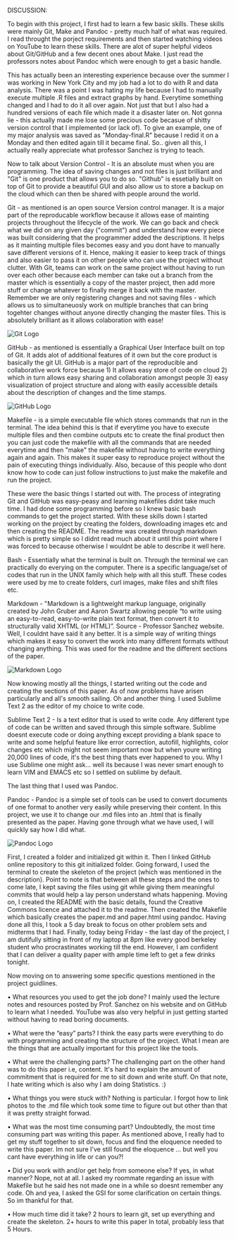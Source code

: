 DISCUSSION:

To begin with this project, I first had to learn a few basic skills. These skills were mainly Git, Make and Pandoc - pretty much half of what was required. I read throught the porject requirements and then started watching videos on YouTube to learn these skills. There are alot of super helpful videos about Git/GitHub and a few decent ones about Make. I just read the professors notes about Pandoc which were enough to get a basic handle. 

This has actually been an interesting experience because over the summer I was working in New York City and my job had a lot to do with R and data analysis. There was a point I was hating my life because I had to manually execute multiple .R files and extract graphs by hand. Everytime something changed and I had to do it all over again. Not just that but I also had a hundred versions of each file which made it a disaster later on. Not gonna lie - this actually made me lose some precious code becasue of shitty version control that I implemented (or lack of). To give an example, one of my major analysis was saved as "Monday-final.R" because I redid it on a Monday and then edited again till it became final. So.. given all this, I actually really appreciate what professor Sanchez is trying to teach. 

Now to talk about Version Control - It is an absolute must when you are programming. The idea of saving changes and not files is just brilliant and "Git" is one product that allows you to do so. "Github" is essetially built on top of Git to provide a beautiful GUI and also allow us to store a backup on the cloud which can then be shared with people around the world. 

Git - as mentioned is an open source Version control manager. It is a major part of the reproducable workflow because it allows ease of mainting projects throughout the lifecycle of the work. We can go back and check what we did on any given day ("commit") and understand how every piece was built considering that the programmer added the descriptions. It helps as it mainting multiple files becomes easy and you dont have to manually save different versions of it. Hence, making it easier to keep track of things and also easier to pass it on other people who can use the project without clutter. With Git, teams can work on the same project without having to run over each other because each member can take out a branch from the master which is essentially a copy of the master project, then add more stuff or change whatever to finally merge it back with the master. Remember we are only registering changes and not saving files - which allows us to simultaneuosly work on multiple branches that can bring togehter changes without anyone directly changing the master files. This is absolutely brilliant as it allows colaboration with ease!

![](./../images/git-logo.png "Git Logo")

GitHub - as mentioned is essentially a Graphical User Interface built on top of Git. It adds alot of additional features of it own but the core product is basically the git UI. GitHub is a major part of the reproducible and collaborative work force because 1) It allows easy store of code on cloud 2) which in turn allows easy sharing and collaboration amongst people 3) easy visualization of project structure and along with easily accessible details about the description of changes and the time stamps. 

![](./../images/github-logo.png "GitHub Logo")

Makefile - is a simple executable file which stores commands that run in the terminal. The idea behind this is that if everytime you have to execute multiple files and then combine outputs etc to create the final product then you can just code the makefile with all the commands that are needed everytime and then "make" the makefile without having to write everything again and again. This makes it super easy to reproduce project without the pain of executing things individually. Also, because of this people who dont know how to code can just follow instructions to just make the makefile and run the project. 

These were the basic things I started out with. The process of integrating Git and GitHub was easy-peasy and learning makefiles didnt take much time. I had done some programming before so I knew basic bash commands to get the project started. With these skills down I started working on the project by creating the folders, downloading images etc and then creating the README. The readme was created through markdown which is pretty simple so I didnt read much about it until this point where I was forced to because otherwise I wouldnt be able to describe it well here. 

Bash - Essentially what the terminal is built on. Through the terminal we can practically do everying on the computer. There is a specific language/set of codes that run in the UNIX family which help with all this stuff. These codes were used by me to create folders, curl images, make files and shift files etc.

Markdown - "Markdown is a lightweight markup language, originally created by John Gruber and Aaron Swartz allowing people “to write using an easy-to-read, easy-to-write plain text format, then convert it to structurally valid XHTML (or HTML)”. Source - Professor Sanchez website. Well, I couldnt have said it any better. It is a simple way of writing things which makes it easy to convert the work into many different formats without changing anything. This was used for the readme and the different sections of the paper. 

![](./../images/markdown-logo.png "Markdown Logo")

Now knowing mostly all the things, I started writing out the code and creating the sections of this paper. As of now problems have arisen particularly and all's smooth sailing. Oh and another thing. I used Sublime Text 2 as the editor of my choice to write code.

Sublime Text 2 - Is a text editor that is used to write code. Any different type of code can be written and saved through this simple software. Sublime doesnt execute code or doing anything except providing a blank space to write and some helpful feature like error correction, autofill, highlights, color changes etc which might not seem important now but when youre writing 20,000 lines of code, it's the best thing thats ever happened to you. Why I use Sublime one might ask... well its because I was never smart enough to learn VIM and EMACS etc so I settled on sublime by default.

The last thing that I used was Pandoc.

Pandoc - Pandoc is a simple set of tools can be used to convert documents of one format to another very easily while preserving their content. In this project, we use it to change our .md files into an .html that is finally presented as the paper. 
Having gone through what we have used, I will quickly say how I did what.

![](./../images/pandoc-logo.png "Pandoc Logo")

First, I created a folder and initialized git within it. Then I linked GitHub online repository to this git initialized folder. Going forward, I used the terminal to create the skeleton of the project (which was mentioned in the description). Point to note is that between all these steps and the ones to come late, I kept saving the files using git while giving them meaningful commits that would help a lay person understand whats happening. Moving on, I created the README with the basic details, found the Creative Commons licence and attached it to the readme. Then created the Makefile which basically creates the paper.md and paper.html using pandoc. Having done all this, I took a 5 day break to focus on other problem sets and midterms that I had. Finally, today being Friday - the last day of the project, I am dutifully sitting in front of my laptop at 8pm like every good berkeley student who procrastinates working till the end. However, I am confident that I can deliver a quality paper with ample time left to get a few drinks tonight.

Now moving on to answering some specific questions mentioned in the project guidlines.

• What resources you used to get the job done?
	I mainly used the lecture notes and resources posted by Prof. Sanchez on his website and on GitHub to learn what I needed. YouTube was also very helpful in just getting started without having to read boring documents.


• What were the “easy” parts?
	I think the easy parts were everything to do with programming and creating the structure of the project. What I mean are the things that are actually important for this project like the tools.


• What were the challenging parts?
	The challenging part on the other hand was to do this paper i.e, content. It's hard to explain the amount of commitment that is required for me to sit down and write stuff. On that note, I hate writing which is also why I am doing Statistics. :)


• What things you were stuck with?
	Nothing is particular. I forgot how to link photos to the .md file which took some time to figure out but other than that it was pretty straight forwad. 


• What was the most time consuming part?
	Undoubtedly, the most time consuming part was writing this paper. As mentioned above, I really had to get my stuff together to sit down, focus and find the eloquence needed to write this paper. Im not sure I've still found the eloquence ... but well you cant have everything in life or can you?!


• Did you work with and/or get help from someone else? If yes, in what manner? 
	Nope, not at all. I asked my roommate regarding an issue with Makefile but he said hes not made one in a while so doesnt remember any code. Oh and yea, I asked the GSI for some clarification on certain things. So im thankful for that.


• How much time did it take? 
	2 hours to learn git, set up everything and create the skeleton.
	2+ hours to write this paper
	In total, probably less that 5 Hours. 


